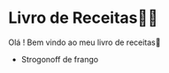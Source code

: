 # Livro de Receitas:man_cook:

Olá ! Bem vindo ao meu livro de receitas:wave:

- Strogonoff de frango
